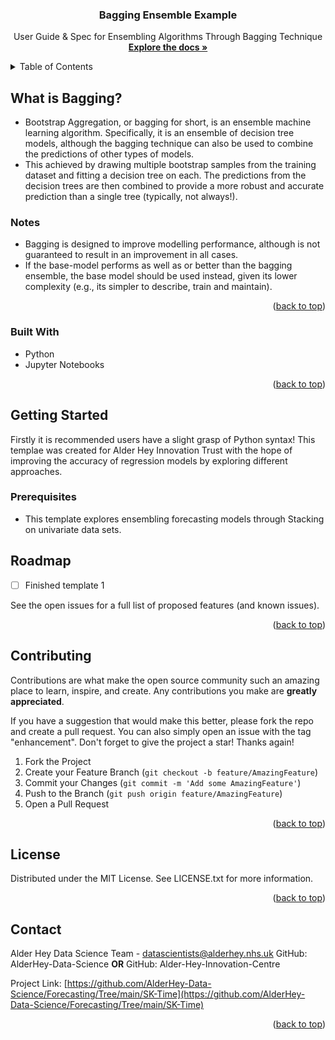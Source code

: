 <h3 align="center">Bagging Ensemble Example</h3>

  <p align="center">
    User Guide & Spec for Ensembling Algorithms Through Bagging Technique
    <br />
    <a href="https://github.com/AlderHey-Data-Science/Forecasting"><strong>Explore the docs »</strong></a>
    <br />
  </p>
</div>



<!-- TABLE OF CONTENTS -->
<details>
  <summary>Table of Contents</summary>
  <ol>
    <li>
      <a href="#about-the-project">What is Bagging?</a>
      <ul>
        <li><a href="#built-with">Built With</a></li>
      </ul>
    </li>
    <li>
      <a href="#getting-started">Getting Started</a>
      <ul>
        <li><a href="#prerequisites">Prerequisites</a></li>
      </ul>
    </li>
    <li><a href="#roadmap">Roadmap</a></li>
    <li><a href="#contributing">Contributing</a></li>
    <li><a href="#license">License</a></li>
    <li><a href="#contact">Contact</a></li>
  </ol>
</details>



<!-- What is Bagging? -->
## What is Bagging?

* Bootstrap Aggregation, or bagging for short, is an ensemble machine learning algorithm. Specifically, it is an ensemble of decision tree models, although the bagging technique can also be used to combine the predictions of other types of models. 
* This achieved by drawing multiple bootstrap samples from the training dataset and fitting a decision tree on each. The predictions from the decision trees are then combined to provide a more robust and accurate prediction than a single tree (typically, not always!).


### Notes

* Bagging is designed to improve modelling performance, although is not guaranteed to result in an improvement in all cases.
* If the base-model performs as well as or better than the bagging ensemble, the base model should be used instead, given its lower complexity (e.g., its simpler to describe, train and maintain).


<p align="right">(<a href="#readme-top">back to top</a>)</p>

### Built With
* Python 
* Jupyter Notebooks
<p align="right">(<a href="#readme-top">back to top</a>)</p>

<!-- GETTING STARTED -->
## Getting Started
Firstly it is recommended users have a slight grasp of Python syntax! This templae was created for Alder Hey Innovation Trust with the hope of improving the accuracy of regression models by exploring different approaches.

### Prerequisites

* This template explores ensembling forecasting models through Stacking on univariate data sets.

<!-- ROADMAP -->
## Roadmap

- [ ] Finished template 1

See the open issues for a full list of proposed features (and known issues).

<p align="right">(<a href="#readme-top">back to top</a>)</p>



<!-- CONTRIBUTING -->
## Contributing

Contributions are what make the open source community such an amazing place to learn, inspire, and create. Any contributions you make are **greatly appreciated**.

If you have a suggestion that would make this better, please fork the repo and create a pull request. You can also simply open an issue with the tag "enhancement".
Don't forget to give the project a star! Thanks again!

1. Fork the Project
2. Create your Feature Branch (`git checkout -b feature/AmazingFeature`)
3. Commit your Changes (`git commit -m 'Add some AmazingFeature'`)
4. Push to the Branch (`git push origin feature/AmazingFeature`)
5. Open a Pull Request

<p align="right">(<a href="#readme-top">back to top</a>)</p>



<!-- LICENSE -->
## License

Distributed under the MIT License. See LICENSE.txt for more information.

<p align="right">(<a href="#readme-top">back to top</a>)</p>



<!-- CONTACT -->
## Contact

Alder Hey Data Science Team - datascientists@alderhey.nhs.uk
GitHub: AlderHey-Data-Science
**OR**
GitHub: Alder-Hey-Innovation-Centre

Project Link: [https://github.com/AlderHey-Data-Science/Forecasting/Tree/main/SK-Time](https://github.com/AlderHey-Data-Science/Forecasting/Tree/main/SK-Time)

<p align="right">(<a href="#readme-top">back to top</a>)</p>
